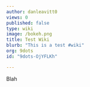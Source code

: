 ```yaml
---
author: danleavitt0
views: 0
published: false
type: wiki
image: /bokeh.png
title: Test Wiki
blurb: "This is a test #wiki"
org: 9dots
id: "9dots-OjYFLKh"

---
```


Blah
